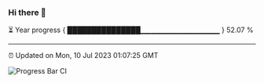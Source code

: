 ### Hi there 👋

⏳ Year progress { ███████████████▁▁▁▁▁▁▁▁▁▁▁▁▁▁▁ } 52.07 %

---

⏰ Updated on Mon, 10 Jul 2023 01:07:25 GMT

![Progress Bar CI](https://github.com/liununu/liununu/workflows/Progress%20Bar%20CI/badge.svg)
